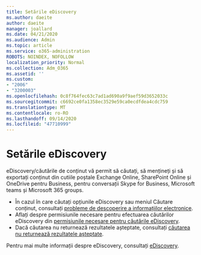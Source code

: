 ```yaml
---
title: Setările eDiscovery
ms.author: daeite
author: daeite
manager: joallard
ms.date: 04/21/2020
ms.audience: Admin
ms.topic: article
ms.service: o365-administration
ROBOTS: NOINDEX, NOFOLLOW
localization_priority: Normal
ms.collection: Adm_O365
ms.assetid: ''
ms.custom:
- "2006"
- "3200003"
ms.openlocfilehash: 0c8f764fec63c7ad1ad690a9f9aef59d3652033c
ms.sourcegitcommit: c6692ce0fa1358ec3529e59ca0ecdfdea4cdc759
ms.translationtype: MT
ms.contentlocale: ro-RO
ms.lasthandoff: 09/14/2020
ms.locfileid: "47710999"
---
```

# <a name="ediscovery-settings"></a>Setările eDiscovery

eDiscovery/căutările de conținut vă permit să căutați, să mențineți și să exportați conținut din cutiile poștale Exchange Online, SharePoint Online și OneDrive pentru Business, pentru conversații Skype for Business, Microsoft teams și Microsoft 365 groups.

- În cazul în care căutați opțiunile eDiscovery sau meniul Căutare conținut, consultați [probleme de descoperire a informațiilor electronice](https://docs.microsoft.com/alchemyinsights/ediscovery-issues).
- Aflați despre permisiunile necesare pentru efectuarea căutărilor eDiscovery din [permisiunile necesare pentru căutările eDiscovery](https://docs.microsoft.com/alchemyinsights/permissions-required-for-ediscovery-searches).
- Dacă căutarea nu returnează rezultatele așteptate, consultați [căutarea nu returnează rezultatele așteptate](https://docs.microsoft.com/alchemyinsights/search-not-returning-expected-results).

Pentru mai multe informații despre eDiscovery, consultați [eDiscovery](https://docs.microsoft.com/microsoft-365/compliance/ediscovery).
